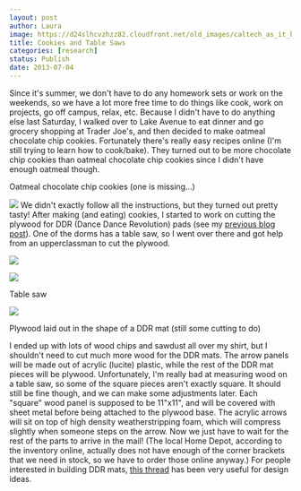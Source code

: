 ```yaml
---
layout: post
author: Laura
image: https://d24slhcvzhzz82.cloudfront.net/old_images/caltech_as_it_happens/6a0105349b8251970b019103fe144d970c.jpg
title: Cookies and Table Saws 
categories: [research]
status: Publish
date: 2013-07-04
---
```



Since it's summer, we don't have to do any homework sets or work on the weekends, so we have a lot more free time to do things like cook, work on projects, go off campus, relax, etc. Because I didn't have to do anything else last Saturday, I walked over to Lake Avenue to eat dinner and go grocery shopping at Trader Joe's, and then decided to make oatmeal chocolate chip cookies. Fortunately there's really easy recipes online (I'm still trying to learn how to cook/bake). They turned out to be more chocolate chip cookies than oatmeal chocolate chip cookies since I didn't have enough oatmeal though.

Oatmeal chocolate chip cookies (one is missing...)


![](https://d24slhcvzhzz82.cloudfront.net/old_images/caltech_as_it_happens/6a0105349b8251970b019103fe15b2970c.jpg)
We didn't exactly follow all the instructions, but they turned out pretty tasty! After making (and eating) cookies, I started to work on cutting the plywood for DDR (Dance Dance Revolution) pads (see my [previous blog post](https://caltech.typepad.com/caltech_as_it_happens/2013/07/ddr-mat-construction-and-stockrooms.html)). One of the dorms has a table saw, so I went over there and got help from an upperclassman to cut the plywood.


![](https://d24slhcvzhzz82.cloudfront.net/old_images/caltech_as_it_happens/6a0105349b8251970b0192abc74926970d.jpg)


![](https://d24slhcvzhzz82.cloudfront.net/old_images/caltech_as_it_happens/6a0105349b8251970b019103fe1b5d970c.jpg)

Table saw


![](https://d24slhcvzhzz82.cloudfront.net/old_images/caltech_as_it_happens/6a0105349b8251970b0192abc74a83970d.jpg)

Plywood laid out in the shape of a DDR mat (still some cutting to do)

I ended up with lots of wood chips and sawdust all over my shirt, but I shouldn't need to cut much more wood for the DDR mats. The arrow panels will be made out of acrylic (lucite) plastic, while the rest of the DDR mat pieces will be plywood. Unfortunately, I'm really bad at measuring wood on a table saw, so some of the square pieces aren't exactly square. It should still be fine though, and we can make some adjustments later. Each "square" wood panel is supposed to be 11"x11", and will be covered with sheet metal before being attached to the plywood base. The acrylic arrows will sit on top of high density weatherstripping foam, which will compress slightly when someone steps on the arrow. Now we just have to wait for the rest of the parts to arrive in the mail! (The local Home Depot, according to the inventory online, actually does not have enough of the corner brackets that we need in stock, so we have to order those online anyway.) For people interested in building DDR mats, [this thread](https://zenius-i-vanisher.com/v5.2/viewthread.php?threadid=3350&amp;page=1) has been very useful for design ideas.

